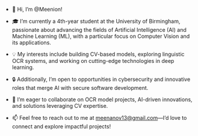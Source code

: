 - 👋 Hi, I’m @Meenion!

- 🎓 I’m currently a 4th-year student at the University of Birmingham, passionate about advancing the fields of Artificial Intelligence (AI) and Machine Learning (ML), with a particular focus on Computer Vision and its applications.
- 💡 My interests include building CV-based models, exploring linguistic OCR systems, and working on cutting-edge technologies in deep learning.
- 🔒 Additionally, I’m open to opportunities in cybersecurity and innovative roles that merge AI with secure software development.
- 🤝 I’m eager to collaborate on OCR model projects, AI-driven innovations, and solutions leveraging CV expertise.
- 📫 Feel free to reach out to me at meenanov13@gmail.com—I’d love to connect and explore impactful projects!
<!---
Meenion/Meenion is a ✨ special ✨ repository because its `README.md` (this file) appears on your GitHub profile.
You can click the Preview link to take a look at your changes.
--->
